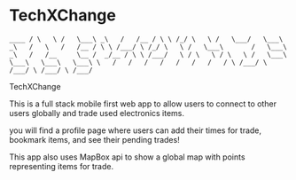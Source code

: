 # TechXChange
`
               ____
             / \   \
            /   \___\
           _\   /   /__
         / \ \ /_/ \   \
        /   \___/   \___\
       _\   /   \   /   /__
     / \ \ /___/ \ /_/ \   \
    /   \___\       /   \___\
   _\   /   /__     \__ /  _/__
 / \ \ /___/   \ / \   \ / \   \
/   \___\   \___\   \___\   \___\
\   /   /   /   /   /   /   /   /
 \ /___/ \ /___/ \ /___/ \ /___/  `
 
 
TechXChange

This is a full stack mobile first web app to allow users to connect to other users globally and trade used electronics items.

you will find a profile page where users can add their times for trade, bookmark items, and see their pending trades!

This app also uses MapBox api to show a global map with points representing items for trade. 
